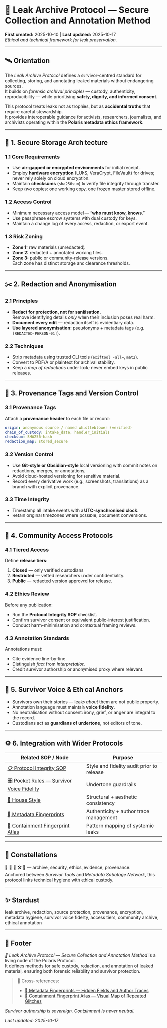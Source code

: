 # 🌂 Leak Archive Protocol — Secure Collection and Annotation Method  
**First created:** 2025-10-10 | **Last updated:** 2025-10-17  
*Ethical and technical framework for leak preservation.*

---

## 🛰️ Orientation  
The *Leak Archive Protocol* defines a survivor-centred standard for collecting, storing, and annotating leaked materials without endangering sources.  
It builds on *forensic archival principles* — custody, authenticity, reproducibility — while prioritising **safety, dignity, and informed consent**.  

This protocol treats leaks not as trophies, but as **accidental truths** that require careful stewardship.  
It provides interoperable guidance for activists, researchers, journalists, and archivists operating within the **Polaris metadata ethics framework**.

---

## 🧱 1. Secure Storage Architecture  

### 1.1 Core Requirements  
- Use **air-gapped or encrypted environments** for initial receipt.  
- Employ **hardware encryption** (LUKS, VeraCrypt, FileVault) for drives; never rely solely on cloud encryption.  
- Maintain **checksums** (`sha256sum`) to verify file integrity through transfer.  
- Keep *two* copies: one working copy, one frozen master stored offline.  

### 1.2 Access Control  
- Minimum necessary access model — “**who must know, knows**.”  
- Use passphrase escrow systems with dual custody for keys.  
- Maintain a change log of every access, redaction, or export event.  

### 1.3 Risk Zoning  
- **Zone 1:** raw materials (unredacted).  
- **Zone 2:** redacted + annotated working files.  
- **Zone 3:** public or community-release versions.  
Each zone has distinct storage and clearance thresholds.

---

## ✂️ 2. Redaction and Anonymisation  

### 2.1 Principles  
- **Redact for protection, not for sanitisation.**  
  Remove identifying details *only* when their inclusion poses real harm.  
- **Document every edit** — redaction itself is evidentiary data.  
- **Use layered anonymisation:** pseudonyms + metadata tags (e.g. `[REDACTED-PERSON-01]`).  

### 2.2 Techniques  
- Strip metadata using trusted CLI tools (`exiftool -all=`, `mat2`).  
- Convert to PDF/A or plaintext for archival stability.  
- Keep a *map of redactions* under lock; never embed keys in public releases.  

---

## 🔖 3. Provenance Tags and Version Control  

### 3.1 Provenance Tags  
Attach a **provenance header** to each file or record:  
```yaml
origin: anonymous source / named whistleblower (verified)
chain_of_custody: intake_date, handler_initials
checksum: SHA256-hash
redaction_map: stored_secure
```

### 3.2 Version Control  
- Use **Git-style or Obsidian-style** local versioning with commit notes on redactions, merges, or annotations.  
- Avoid cloud-hosted versioning for sensitive material.  
- Record every derivative work (e.g., screenshots, translations) as a branch with explicit provenance.

### 3.3 Time Integrity  
- Timestamp all intake events with a **UTC-synchronised clock**.  
- Retain original timezones where possible; document conversions.

---

## 🤝 4. Community Access Protocols  

### 4.1 Tiered Access  
Define **release tiers**:  
1. **Closed** — only verified custodians.  
2. **Restricted** — vetted researchers under confidentiality.  
3. **Public** — redacted version approved for release.  

### 4.2 Ethics Review  
Before any publication:  
- Run the **Protocol Integrity SOP** checklist.  
- Confirm survivor consent or equivalent public-interest justification.  
- Conduct harm-minimisation and contextual framing reviews.

### 4.3 Annotation Standards  
Annotations must:  
- Cite evidence line-by-line.  
- Distinguish *fact* from *interpretation*.  
- Credit survivor authorship or anonymised proxy where relevant.

---

## 🧠 5. Survivor Voice & Ethical Anchors  

- Survivors own their stories — leaks *about* them are not public property.  
- Annotation language must maintain **voice fidelity**.  
- No neutralisation without consent: irony, grief, or anger are integral to the record.  
- Custodians act as **guardians of undertone**, not editors of tone.  

---

## ⚙️ 6. Integration with Wider Protocols  

| Related SOP / Node | Purpose |
|---------------------|----------|
| [📋 Protocol Integrity SOP](../🏮_Admin_Kit/protocol_integrity_sop.md) | Style and fidelity audit prior to release |
| [🎛️ Pocket Rules — Survivor Voice Fidelity](../🏮_Admin_Kit/🎛️_pocket_rules_survivor_voice_fidelity.md) | Undertone guardrails |
| [🔮 House Style](../🏮_Admin_Kit/🔮_house_style.md) | Structural + aesthetic consistency |
| [🫆 Metadata Fingerprints](./🫆_metadata_fingerprints_hidden_fields_and_author_traces.md) | Authenticity + author trace management |
| [🧱 Containment Fingerprint Atlas](./🧱_containment_fingerprint_atlas_visual_map_of_repeated_glitches.md) | Pattern mapping of systemic leaks |

---

## 🌌 Constellations  
🧾 🧼 🧿 🛠️ 🌂 — archive, security, ethics, evidence, provenance.  
Anchored between *Survivor Tools* and *Metadata Sabotage Network*, this protocol links technical hygiene with ethical custody.

---

## ✨ Stardust  
leak archive, redaction, source protection, provenance, encryption, metadata hygiene, survivor voice fidelity, access tiers, community archive, ethical annotation  

---

## 🏮 Footer  
*🌂 Leak Archive Protocol — Secure Collection and Annotation Method* is a living node of the Polaris Protocol.  
It defines methods for safe custody, redaction, and annotation of leaked material, ensuring both forensic reliability and survivor protection.  

> 📡 Cross-references:  
> - [🫆 Metadata Fingerprints — Hidden Fields and Author Traces](./🫆_metadata_fingerprints_hidden_fields_and_author_traces.md)  
> - [🧱 Containment Fingerprint Atlas — Visual Map of Repeated Glitches](./🧱_containment_fingerprint_atlas_visual_map_of_repeated_glitches.md)  

*Survivor authorship is sovereign. Containment is never neutral.*  

_Last updated: 2025-10-17_
